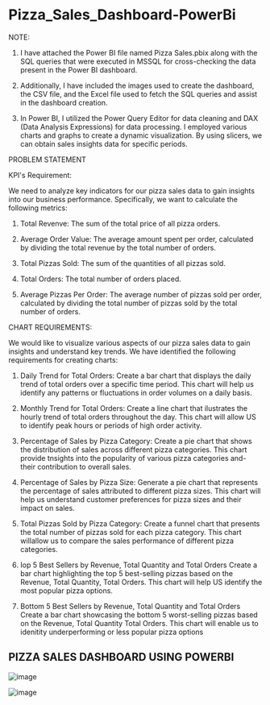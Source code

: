 # Pizza_Sales_Dashboard-PowerBi

NOTE:

1.  I have attached the Power BI file named Pizza Sales.pbix along with the SQL queries that were executed in MSSQL for cross-checking the data present in the Power BI dashboard.

2.  Additionally, I have included the images used to create the dashboard, the CSV file, and the Excel file used to fetch the SQL queries and assist in the dashboard creation.

3.  In Power BI, I utilized the Power Query Editor for data cleaning and DAX (Data Analysis Expressions) for data processing. I employed various charts and graphs to create a dynamic visualization. By using slicers, we can obtain sales insights data for specific periods.

PROBLEM STATEMENT

KPI's Requirement:

We need to analyze key indicators for our pizza sales data to gain insights into our business performance. Specifically, we want to calculate the following metrics:

1. Total Revenve: The sum of the total price of all pizza orders.

2. Average Order Value: The average amount spent per order, calculated by dividing the total revenue by the total number of orders.

3. Total Pizzas Sold: The sum of the quantities of all pizzas sold.

4. Total Orders: The total number of orders placed.

5. Average Pizzas Per Order: The average number of pizzas sold per order, calculated by dividing the total number of pizzas sold by the total number of orders.

CHART REQUIREMENTS:

We would like to visualize various aspects of our pizza sales data to gain insights and understand key trends. We have identified the following requirements for creating charts: 

1.  Daily Trend for Total Orders: Create a bar chart that displays the daily trend of total orders over a specific time period. This chart will help us identify any patterns or fluctuations in order volumes on a daily basis.


2.  Monthly Trend for Total Orders: Create a line chart that ilustrates the hourly trend of total orders throughout the day. This chart will allow US to identify peak hours or periods of high order activity. 

3.  Percentage of Sales by Pizza Category: Create a pie chart that shows the distribution of sales across different pizza categories. This chart provide tnsights into the popularity of various pizza categories and- their contribution to overall sales.

4.  Percentage of Sales by Pizza Size: Generate a pie chart that represents the percentage of sales attributed to different pizza sizes. This chart will help us understand customer preferences for pizza sizes and their impact on sales.

5.  Total Pizzas Sold by Pizza Category: Create a funnel chart that presents the total number of pizzas sold for each pizza category. This chart willallow us to compare the sales performance of different pizza categories.

6.  Iop 5 Best Sellers by Revenue, Total Quantity and Total Orders Create a bar chart highlighting the top 5 best-selling pizzas based on the Revenue, Total Quantity, Total Orders. This chart will help US identify the most popular pizza options.

7.   Bottom 5 Best Sellers by Revenue, Total Quantity and Total Orders Create a bar chart showcasing the bottom 5 worst-selling pizzas based on the Revenue, Total Quantity Total Orders. This chart will enable us to idenitity underperforming or less popular pizza options

## PIZZA SALES DASHBOARD USING POWERBI

![image](https://github.com/FAZIL9922/Pizza_Sales_Dashboard-PowerBi/assets/138848536/4eced221-ccbc-48b8-8987-988edda316f5)


![image](https://github.com/FAZIL9922/Pizza_Sales_Dashboard-PowerBi/assets/138848536/9ed5bb02-b173-47a8-ac2b-b8bcfac17db9)


